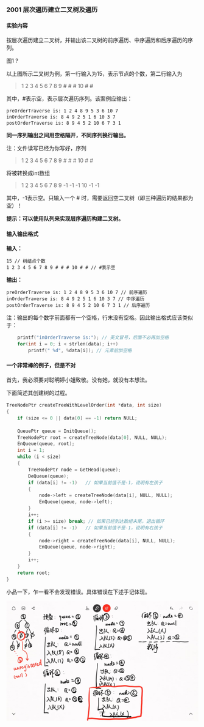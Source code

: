 ### 2001 层次遍历建立二叉树及遍历

#### 实验内容

按层次遍历建立二叉树，并输出该二叉树的前序遍历、中序遍历和后序遍历的序列。

图1 ?

以上图所示二叉树为例，第一行输入为15，表示节点的个数，第二行输入为

> 1 2 3 4 5 6 7 8 9 # # # 10 # #

其中，#表示空，表示层次遍历序列。该案例应输出：

```
preOrderTraverse is: 1 2 4 8 9 5 3 6 10 7
inOrderTraverse is: 8 4 9 2 5 1 6 10 3 7
postOrderTraverse is: 8 9 4 5 2 10 6 7 3 1
```

**同一序列输出之间用空格隔开，不同序列换行输出。**

注：文件读写已经为你写好，序列

> 1 2 3 4 5 6 7 8 9 # # # 10 # #

将被转换成int数组

> 1 2 3 4 5 6 7 8 9 -1 -1 -1 10 -1 -1

其中，-1表示空。只输入一个 # 时，需要返回空二叉树（即三种遍历的结果都为空）！

**提示：可以使用队列来实现层序遍历构建二叉树。**

#### 输入输出格式

**输入：**

```plain
15 // 树结点个数
1 2 3 4 5 6 7 8 9 # # # 10 # # // #表示空
```

**输出：**

```plain
preOrderTraverse is: 1 2 4 8 9 5 3 6 10 7 // 前序遍历 
inOrderTraverse is: 8 4 9 2 5 1 6 10 3 7 // 中序遍历 
postOrderTraverse is: 8 9 4 5 2 10 6 7 3 1 // 后序遍历 
```

注：输出的每个数字前面都有一个空格，行末没有空格。因此输出格式应该类似于：

```c
    printf("inOrderTraverse is:"); // 英文冒号，后面不必再加空格
    for(int i = 0; i < strlen(data); i++)
        printf(" %d", %data[i]); // 元素前加空格
```

#### 一个非常棒的例子，但是不对

首先，我必须要对聪明婷小姐致敬。没有她，就没有本想法。

下面简述其创建树的过程。

```c
TreeNodePtr createTreeWithLevelOrder(int *data, int size)
{
    if (size <= 0 || data[0] == -1) return NULL;

    QueuePtr queue = InitQueue();
    TreeNodePtr root = createTreeNode(data[0], NULL, NULL);
    EnQueue(queue, root);
    int i = 1;
    while (i < size)
    {
        TreeNodePtr node = GetHead(queue);
        DeQueue(queue);
        if (data[i] != -1)   // 如果当前值不是-1，说明有左孩子
        {
            node->left = createTreeNode(data[i], NULL, NULL);
            EnQueue(queue, node->left);
        }
        i++;
        if (i >= size) break; // 如果已经到达数组末尾，退出循环
        if (data[i] != -1)   // 如果当前值不是-1，说明有右孩子
        {
            node->right = createTreeNode(data[i], NULL, NULL);
            EnQueue(queue, node->right);
        }
        i++;
    }
    return root;
}
```

小品一下，乍一看不会发现错误。具体错误在下述手记体现。

![我的示例](./sample.png)
